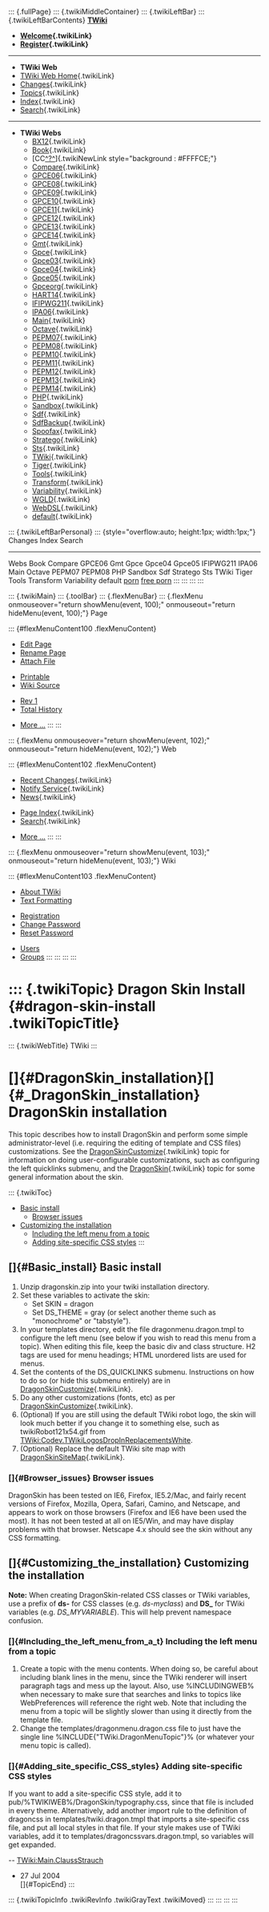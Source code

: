 ::: {.fullPage}
::: {.twikiMiddleContainer}
::: {.twikiLeftBar}
::: {.twikiLeftBarContents}
**[TWiki](http://TWiki.org/)**

-   **[Welcome](WelcomeGuest){.twikiLink}**
-   **[Register](TWikiRegistration){.twikiLink}**

------------------------------------------------------------------------

-   **TWiki Web**
-   [TWiki Web Home](WebHome){.twikiLink}
-   [Changes](WebChanges){.twikiLink}
-   [Topics](WebTopicList){.twikiLink}
-   [Index](WebIndex){.twikiLink}
-   [Search](WebSearch){.twikiLink}

------------------------------------------------------------------------

-   **TWiki Webs**
    -   [BX12](../BX12/WebHome){.twikiLink}
    -   [Book](../Book/WebHome){.twikiLink}
    -   [CC[^?^](http://www.program-transformation.org/edit/CC/WebHome?topicparent=TWiki.DragonSkinInstall)]{.twikiNewLink
        style="background : #FFFFCE;"}
    -   [Compare](../Compare/WebHome){.twikiLink}
    -   [GPCE06](../GPCE06/WebHome){.twikiLink}
    -   [GPCE08](../GPCE08/WebHome){.twikiLink}
    -   [GPCE09](../GPCE09/WebHome){.twikiLink}
    -   [GPCE10](../GPCE10/WebHome){.twikiLink}
    -   [GPCE11](../GPCE11/WebHome){.twikiLink}
    -   [GPCE12](../GPCE12/WebHome){.twikiLink}
    -   [GPCE13](../GPCE13/WebHome){.twikiLink}
    -   [GPCE14](../GPCE14/WebHome){.twikiLink}
    -   [Gmt](../Gmt/WebHome){.twikiLink}
    -   [Gpce](../Gpce/WebHome){.twikiLink}
    -   [Gpce03](http://www.program-transformation.org/Gpce03/WebHome){.twikiLink}
    -   [Gpce04](../Gpce04/WebHome){.twikiLink}
    -   [Gpce05](../Gpce05/WebHome){.twikiLink}
    -   [Gpceorg](../Gpceorg/WebHome){.twikiLink}
    -   [HART14](../HART14/WebHome){.twikiLink}
    -   [IFIPWG211](http://www.program-transformation.org/IFIPWG211/WebHome){.twikiLink}
    -   [IPA06](../IPA06/WebHome){.twikiLink}
    -   [Main](../Main/WebHome){.twikiLink}
    -   [Octave](../Octave/WebHome){.twikiLink}
    -   [PEPM07](../PEPM07/WebHome){.twikiLink}
    -   [PEPM08](../PEPM08/WebHome){.twikiLink}
    -   [PEPM10](../PEPM10/WebHome){.twikiLink}
    -   [PEPM11](../PEPM11/WebHome){.twikiLink}
    -   [PEPM12](../PEPM12/WebHome){.twikiLink}
    -   [PEPM13](../PEPM13/WebHome){.twikiLink}
    -   [PEPM14](../PEPM14/WebHome){.twikiLink}
    -   [PHP](../PHP/WebHome){.twikiLink}
    -   [Sandbox](../Sandbox/WebHome){.twikiLink}
    -   [Sdf](../Sdf/WebHome){.twikiLink}
    -   [SdfBackup](../SdfBackup/WebHome){.twikiLink}
    -   [Spoofax](../Spoofax/WebHome){.twikiLink}
    -   [Stratego](../Stratego/WebHome){.twikiLink}
    -   [Sts](../Sts/WebHome){.twikiLink}
    -   [TWiki](WebHome){.twikiLink}
    -   [Tiger](../Tiger/WebHome){.twikiLink}
    -   [Tools](../Tools/WebHome){.twikiLink}
    -   [Transform](../Transform/WebHome){.twikiLink}
    -   [Variability](../Variability/WebHome){.twikiLink}
    -   [WGLD](../WGLD/WebHome){.twikiLink}
    -   [WebDSL](../WebDSL/WebHome){.twikiLink}
    -   [default](DefaultWebHome){.twikiLink}

::: {.twikiLeftBarPersonal}
::: {style="overflow:auto; height:1px; width:1px;"}
Changes Index Search

------------------------------------------------------------------------

Webs Book Compare GPCE06 Gmt Gpce Gpce04 Gpce05 IFIPWG211 IPA06 Main
Octave PEPM07 PEPM08 PHP Sandbox Sdf Stratego Sts TWiki Tiger Tools
Transform Variability default
[porn](http://www.estrategiavirtual.com/adult/) [free
porn](http://www.estrategiavirtual.com/free/)
:::
:::
:::
:::

::: {.twikiMain}
::: {.toolBar}
::: {.flexMenuBar}
::: {.flexMenu onmouseover="return showMenu(event, 100);" onmouseout="return hideMenu(event, 100);"}
Page

::: {#flexMenuContent100 .flexMenuContent}
-   [Edit
    Page](http://www.program-transformation.org/edit/TWiki/DragonSkinInstall?t=1536827489)
-   [Rename
    Page](http://www.program-transformation.org/rename/TWiki/DragonSkinInstall)
-   [Attach
    File](http://www.program-transformation.org/attach/TWiki/DragonSkinInstall)

<!-- -->

-   [Printable](http://www.program-transformation.org/view/TWiki/DragonSkinInstall?skin=print.pattern)
-   [Wiki
    Source](http://www.program-transformation.org/view/TWiki/DragonSkinInstall?skin=text&raw=on&contenttype=text/plain)

<!-- -->

-   [Rev
    1](http://www.program-transformation.org/view/TWiki/DragonSkinInstall?rev=1.1)
-   [Total
    History](http://www.program-transformation.org/rdiff/TWiki/DragonSkinInstall)

<!-- -->

-   [More
    \...](http://www.program-transformation.org/oops/TWiki/DragonSkinInstall?template=oopsmore&param1=1.1&param2=1.1)
:::
:::

::: {.flexMenu onmouseover="return showMenu(event, 102);" onmouseout="return hideMenu(event, 102);"}
Web

::: {#flexMenuContent102 .flexMenuContent}
-   [Recent Changes](WebChanges){.twikiLink}
-   [Notify Service](WebNotify){.twikiLink}
-   [News](WebNews){.twikiLink}

<!-- -->

-   [Page Index](WebIndex){.twikiLink}
-   [Search](WebSearch){.twikiLink}

<!-- -->

-   [More
    \...](http://www.program-transformation.org/oops/TWiki/DragonSkinInstall?template=oopsmore&param1=1.1&param2=1.1)
:::
:::

::: {.flexMenu onmouseover="return showMenu(event, 103);" onmouseout="return hideMenu(event, 103);"}
Wiki

::: {#flexMenuContent103 .flexMenuContent}
-   [About
    TWiki](http://www.program-transformation.org/view/TWiki/WebHome)
-   [Text
    Formatting](http://www.program-transformation.org/view/TWiki/TextFormattingRules)

<!-- -->

-   [Registration](http://www.program-transformation.org/view/TWiki/TWikiRegistration)
-   [Change
    Password](http://www.program-transformation.org/view/TWiki/ChangePassword)
-   [Reset
    Password](http://www.program-transformation.org/view/TWiki/ResetPassword)

<!-- -->

-   [Users](http://www.program-transformation.org/view/Main/TWikiUsers)
-   [Groups](http://www.program-transformation.org/view/Main/TWikiGroups)
:::
:::
:::
:::

::: {.twikiTopic}
Dragon Skin Install {#dragon-skin-install .twikiTopicTitle}
===================

::: {.twikiWebTitle}
TWiki
:::

[]{#DragonSkin_installation}[]{#_DragonSkin_installation} DragonSkin installation
=================================================================================

This topic describes how to install DragonSkin and perform some simple
administrator-level (i.e. requiring the editing of template and CSS
files) customizations. See the
[DragonSkinCustomize](DragonSkinCustomize){.twikiLink} topic for
information on doing user-configurable customizations, such as
configuring the left quicklinks submenu, and the
[DragonSkin](DragonSkin){.twikiLink} topic for some general information
about the skin.

::: {.twikiToc}
-   [Basic install](DragonSkinInstall#Basic_install)
    -   [Browser issues](DragonSkinInstall#Browser_issues)
-   [Customizing the
    installation](DragonSkinInstall#Customizing_the_installation)
    -   [Including the left menu from a
        topic](DragonSkinInstall#Including_the_left_menu_from_a_t)
    -   [Adding site-specific CSS
        styles](DragonSkinInstall#Adding_site_specific_CSS_styles)
:::

[]{#Basic_install} Basic install
--------------------------------

1.  Unzip dragonskin.zip into your twiki installation directory.
2.  Set these variables to activate the skin:
    -   Set SKIN = dragon
    -   Set DS\_THEME = gray (or select another theme such as
        \"monochrome\" or \"tabstyle\").
3.  In your templates directory, edit the file dragonmenu.dragon.tmpl to
    configure the left menu (see below if you wish to read this menu
    from a topic). When editing this file, keep the basic div and class
    structure. H2 tags are used for menu headings; HTML unordered lists
    are used for menus.
4.  Set the contents of the DS\_QUICKLINKS submenu. Instructions on how
    to do so (or hide this submenu entirely) are in
    [DragonSkinCustomize](DragonSkinCustomize){.twikiLink}.
5.  Do any other customizations (fonts, etc) as per
    [DragonSkinCustomize](DragonSkinCustomize){.twikiLink}.
6.  (Optional) If you are still using the default TWiki robot logo, the
    skin will look much better if you change it to something else, such
    as twikiRobot121x54.gif from
    [TWiki:Codev.TWikiLogosDropInReplacementsWhite](http://twiki.org/cgi-bin/view/Codev.TWikiLogosDropInReplacementsWhite "'Codev.TWikiLogosDropInReplacementsWhite' on TWiki.org").
7.  (Optional) Replace the default TWiki site map with
    [DragonSkinSiteMap](DragonSkinSiteMap){.twikiLink}.

### []{#Browser_issues} Browser issues

DragonSkin has been tested on IE6, Firefox, IE5.2/Mac, and fairly recent
versions of Firefox, Mozilla, Opera, Safari, Camino, and Netscape, and
appears to work on those browsers (Firefox and IE6 have been used the
most). It has not been tested at all on IE5/Win, and may have display
problems with that browser. Netscape 4.x should see the skin without any
CSS formatting.

[]{#Customizing_the_installation} Customizing the installation
--------------------------------------------------------------

**Note:** When creating DragonSkin-related CSS classes or TWiki
variables, use a prefix of **ds-** for CSS classes (e.g. *ds-myclass*)
and **DS\_** for TWiki variables (e.g. *DS\_MYVARIABLE*). This will help
prevent namespace confusion.

### []{#Including_the_left_menu_from_a_t} Including the left menu from a topic

1.  Create a topic with the menu contents. When doing so, be careful
    about including blank lines in the menu, since the TWiki renderer
    will insert paragraph tags and mess up the layout. Also, use
    %INCLUDINGWEB% when necessary to make sure that searches and links
    to topics like WebPreferences will reference the right web. Note
    that including the menu from a topic will be slightly slower than
    using it directly from the template file.
2.  Change the templates/dragonmenu.dragon.css file to just have the
    single line %INCLUDE{\"TWiki.DragonMenuTopic\"}% (or whatever your
    menu topic is called).

### []{#Adding_site_specific_CSS_styles} Adding site-specific CSS styles

If you want to add a site-specific CSS style, add it to
pub/%TWIKIWEB%/DragonSkin/typography.css, since that file is included in
every theme. Alternatively, add another import rule to the definition of
dragoncss in templates/twiki.dragon.tmpl that imports a site-specific
css file, and put all local styles in that file. If your style makes use
of TWiki variables, add it to templates/dragoncssvars.dragon.tmpl, so
variables will get expanded.

\--
[TWiki:Main.ClaussStrauch](http://twiki.org/cgi-bin/view/Main.ClaussStrauch "'Main.ClaussStrauch' on TWiki.org")
- 27 Jul 2004\
[]{#TopicEnd}
:::

::: {.twikiTopicInfo .twikiRevInfo .twikiGrayText .twikiMoved}
:::
:::
:::
:::
